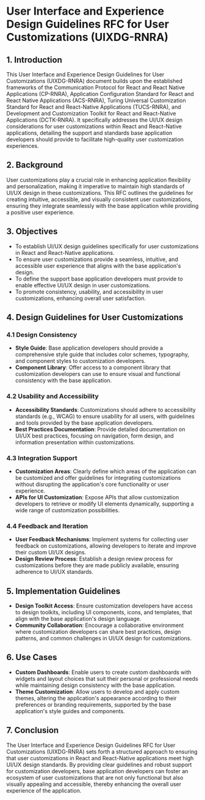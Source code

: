 # User Interface and Experience Design Guidelines RFC for User Customizations (UIXDG-RNRA)

## 1. Introduction

This User Interface and Experience Design Guidelines for User Customizations (UIXDG-RNRA) document builds upon the established frameworks of the Communication Protocol for React and React Native Applications (CP-RNRA), Application Configuration Standard for React and React Native Applications (ACS-RNRA), Turing Universal Customization Standard for React and React-Native Applications (TUCS-RNRA), and Development and Customization Toolkit for React and React-Native Applications (DCTK-RNRA). It specifically addresses the UI/UX design considerations for user customizations within React and React-Native applications, detailing the support and standards base application developers should provide to facilitate high-quality user customization experiences.

## 2. Background

User customizations play a crucial role in enhancing application flexibility and personalization, making it imperative to maintain high standards of UI/UX design in these customizations. This RFC outlines the guidelines for creating intuitive, accessible, and visually consistent user customizations, ensuring they integrate seamlessly with the base application while providing a positive user experience.

## 3. Objectives

- To establish UI/UX design guidelines specifically for user customizations in React and React-Native applications.
- To ensure user customizations provide a seamless, intuitive, and accessible user experience that aligns with the base application's design.
- To define the support base application developers must provide to enable effective UI/UX design in user customizations.
- To promote consistency, usability, and accessibility in user customizations, enhancing overall user satisfaction.

## 4. Design Guidelines for User Customizations

### 4.1 Design Consistency

- **Style Guide**: Base application developers should provide a comprehensive style guide that includes color schemes, typography, and component styles to customization developers.
- **Component Library**: Offer access to a component library that customization developers can use to ensure visual and functional consistency with the base application.

### 4.2 Usability and Accessibility

- **Accessibility Standards**: Customizations should adhere to accessibility standards (e.g., WCAG) to ensure usability for all users, with guidelines and tools provided by the base application developers.
- **Best Practices Documentation**: Provide detailed documentation on UI/UX best practices, focusing on navigation, form design, and information presentation within customizations.

### 4.3 Integration Support

- **Customization Areas**: Clearly define which areas of the application can be customized and offer guidelines for integrating customizations without disrupting the application's core functionality or user experience.
- **APIs for UI Customization**: Expose APIs that allow customization developers to retrieve or modify UI elements dynamically, supporting a wide range of customization possibilities.

### 4.4 Feedback and Iteration

- **User Feedback Mechanisms**: Implement systems for collecting user feedback on customizations, allowing developers to iterate and improve their custom UI/UX designs.
- **Design Review Process**: Establish a design review process for customizations before they are made publicly available, ensuring adherence to UI/UX standards.

## 5. Implementation Guidelines

- **Design Toolkit Access**: Ensure customization developers have access to design toolkits, including UI components, icons, and templates, that align with the base application's design language.
- **Community Collaboration**: Encourage a collaborative environment where customization developers can share best practices, design patterns, and common challenges in UI/UX design for customizations.

## 6. Use Cases

- **Custom Dashboards**: Enable users to create custom dashboards with widgets and layout choices that suit their personal or professional needs while maintaining design consistency with the base application.
- **Theme Customization**: Allow users to develop and apply custom themes, altering the application's appearance according to their preferences or branding requirements, supported by the base application's style guides and components.

## 7. Conclusion

The User Interface and Experience Design Guidelines RFC for User Customizations (UIXDG-RNRA) sets forth a structured approach to ensuring that user customizations in React and React-Native applications meet high UI/UX design standards. By providing clear guidelines and robust support for customization developers, base application developers can foster an ecosystem of user customizations that are not only functional but also visually appealing and accessible, thereby enhancing the overall user experience of the application.